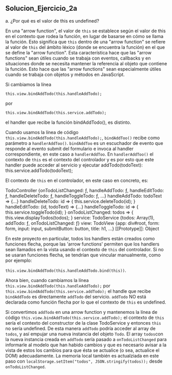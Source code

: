 ## Solucion_Ejercicio_2a

a. ¿Por qué es el valor de this es undefined?

En una "arrow function", el valor de ```this``` se establece según el valor de this en el contexto que rodea la función, en lugar de basarse en cómo se llama la función. Esto significa que ```this``` dentro de una "arrow function" se refiere al valor de ```this``` del ámbito léxico (donde se encuentra la función) en el que se define la "arrow function". Esta característica hace que las "arrow functions" sean útiles cuando se trabaja con eventos, callbacks y en situaciones donde se necesita mantener la referencia al objeto que contiene la función. Esto hace que las "arrow functions" sean especialmente útiles cuando se trabaja con objetos y métodos en JavaScript.


Si cambiamos la línea

```this.view.bindAddTodo(this.handleAddTodo);```

por

```this.view.bindAddTodo(this.service.addTodo);```

el handler que recibe la función bindAddTodo(), es distinto.


Cuando usamos la línea de código ```this.view.bindAddTodo(this.handleAddTodo);```, ```bindAddToo()``` recibe como parámetro a ```handlerAddToo()```. 
```bindAddToo``` es un escuchador de evento que responde al evento submit del formulario e invoca al handler correspondiente, en este caso a  ```handlerAddToo```.  En ```handlerAddToo()``` el contexto de ```this``` es el contexto del controlador y es por esto que este handler puede acceder al servicio y ejecutar addTodo(todoText): this.service.addTodo(todoText);


El contexto de ```this``` en el controlador, en este caso en concreto, es:

TodoController {onTodoListChanged: ƒ, handleAddTodo: ƒ, handleEditTodo: ƒ, handleDeleteTodo: ƒ, handleToggleTodo: ƒ, …}
handleAddTodo: todoText => {…}
handleDeleteTodo: id => { this.service.deleteTodo(id); }
handleEditTodo: (id, todoText) => {…}
handleToggleTodo: id => { this.service.toggleTodo(id); }
onTodoListChanged: todos => { this.view.displayTodos(todos); }
service: TodoService {todos: Array(1), addTodo: ƒ, onTodoListChanged: ƒ}
view: TodoView {app: div#root, form: form, input: input, submitButton: button, title: h1, …}
[[Prototype]]: Object

En este proyecto en particular, todos los handlers están creados como funciones flecha, porque las 'arrow functions' permiten que los handlers sean llamados en la vista usando el contexto de ```this``` del controlador. Si no se usaran funciones flecha, se tendrían que vincular manualmente, como por ejemplo: 

```this.view.bindAddTodo(this.handleAddTodo.bind(this))```.

Ahora bien, cuando cambiamos la línea ```this.view.bindAddTodo(this.handleAddTodo);``` por ```this.view.bindAddTodo(this.service.addTodo);``` el handle que recibe ```bindAddTodo``` es directamente ```addTodo``` del servicio. ```addTodo``` NO está declarada como función flecha por lo que el contexto de ```this``` es undefined.

Si convertimos ```addTodo``` en una arrow function y mantenemos la línea de código ```this.view.bindAddTodo(this.service.addTodo);``` el contexto de ```this``` sería el contexto del constructor de la clase TodoService y entonces  ```this``` no sería undefined. De esta manera ```addTodo``` podría acceder al array de ```todos```, y así empujar una nueva instancia del objeto ```Todo```. 
El array ```todos```con la nueva instancia creada en ```addTodo``` sería pasado a ```onTodoListChanged``` para informarle al modelo que han habido cambios y que es necesario avisar a la vista de estos los cambios para que ésta se actualice (o sea, actualice el DOM) adecuadamente. La memoria local también es actualziada en este paso con  ```localStorage.setItem("todos", JSON.stringify(todos));``` desde ```onTodoListChanged```.
